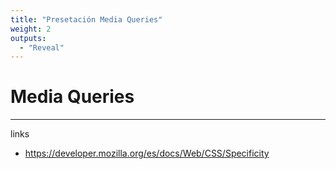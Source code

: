 ```yaml
---
title: "Presetación Media Queries"
weight: 2
outputs:
  - "Reveal"
---
```


# Media Queries

---

links

- https://developer.mozilla.org/es/docs/Web/CSS/Specificity
